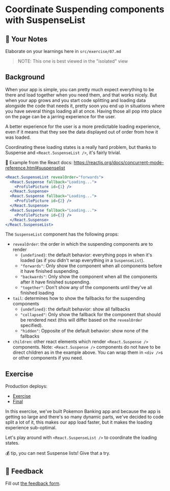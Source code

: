 # Coordinate Suspending components with SuspenseList

## 📝 Your Notes

Elaborate on your learnings here in `src/exercise/07.md`

> NOTE: This one is best viewed in the "isolated" view

## Background

When your app is simple, you can pretty much expect everything to be there and
load together when you need them, and that works nicely. But when your app grows
and you start code splitting and loading data alongside the code that needs it,
pretty soon you end up in situations where you have several things loading all
at once. Having those all pop into place on the page can be a jarring experience
for the user.

A better experience for the user is a more predictable loading experience, even
if it means that they see the data displayed out of order from how it was
loaded.

Coordinating these loading states is a really hard problem, but thanks to
Suspense and `<React.SuspenseList />`, it's fairly trivial.

📜 Example from the React docs:
https://reactjs.org/docs/concurrent-mode-reference.html#suspenselist

```jsx
<React.SuspenseList revealOrder="forwards">
  <React.Suspense fallback="Loading...">
    <ProfilePicture id={1} />
  </React.Suspense>
  <React.Suspense fallback="Loading...">
    <ProfilePicture id={2} />
  </React.Suspense>
  <React.Suspense fallback="Loading...">
    <ProfilePicture id={3} />
  </React.Suspense>
</React.SuspenseList>
```

The `SuspenseList` component has the following props:

- `revealOrder`: the order in which the suspending components are to render
  - `{undefined}`: the default behavior: everything pops in when it's loaded (as
    if you didn't wrap everything in a `SuspenseList`).
  - `"forwards"`: Only show the component when all components before it have
    finished suspending.
  - `"backwards"`: Only show the component when all the components after it have
    finished suspending.
  - `"together"`: Don't show any of the components until they've all finished
    loading
- `tail`: determines how to show the fallbacks for the suspending components
  - `{undefined}`: the default behavior: show all fallbacks
  - `"collapsed"`: Only show the fallback for the component that should be
    rendered next (this will differ based on the `revealOrder` specified).
  - `"hidden"`: Opposite of the default behavior: show none of the fallbacks
- `children`: other react elements which render `<React.Suspense />` components.
  Note: `<React.Suspense />` components do not have to be direct children as in
  the example above. You can wrap them in `<div />`s or other components if you
  need.

## Exercise

Production deploys:

- [Exercise](https://react-suspense.netlify.app/isolated/exercise/07.js)
- [Final](https://react-suspense.netlify.app/isolated/final/07.js)

In this exercise, we've built Pokemon Banking app and because the app is getting
so large and there's so many dynamic parts, we've decided to code split a lot of
it, this makes our app load faster, but it makes the loading experience
sub-optimal.

Let's play around with `<React.SuspenseList />` to coordinate the loading
states.

💰 tip, you can nest Suspense lists! Give that a try.

## 🦉 Feedback

Fill out
[the feedback form](https://ws.kcd.im/?ws=React%20Suspense%20%F0%9F%94%80&e=07%3A%20Coordinate%20Suspending%20components%20with%20SuspenseList&em=masoud.ghahremani94%40gmail.com).
